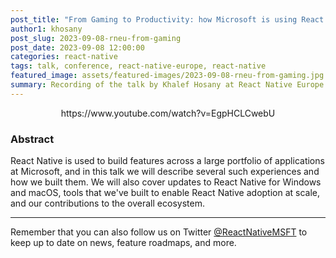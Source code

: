 ```yaml
---
post_title: "From Gaming to Productivity: how Microsoft is using React Native across a portfolio of experiences | RNEU 2023"
author1: khosany
post_slug: 2023-09-08-rneu-from-gaming
post_date: 2023-09-08 12:00:00
categories: react-native
tags: talk, conference, react-native-europe, react-native
featured_image: assets/featured-images/2023-09-08-rneu-from-gaming.jpg
summary: Recording of the talk by Khalef Hosany at React Native Europe 2023, about Microsoft's extensive array of usages of React Native in the company.
---
```


<p align="center">
https://www.youtube.com/watch?v=EgpHCLCwebU
</p>

### Abstract

React Native is used to build features across a large portfolio of applications at Microsoft, and in this talk we will describe several such experiences and how we built them. We will also cover updates to React Native for Windows and macOS, tools that we've built to enable React Native adoption at scale, and our contributions to the overall ecosystem.

---

Remember that you can also follow us on Twitter [@ReactNativeMSFT](https://twitter.com/reactnativemsft) to keep up to date on news, feature roadmaps, and more.
